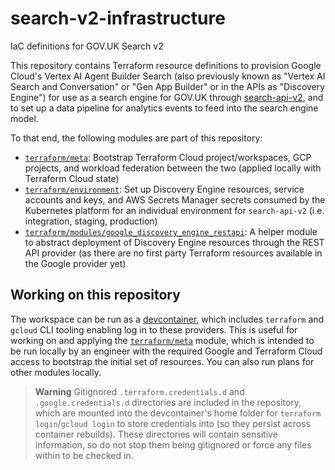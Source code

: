 # search-v2-infrastructure
IaC definitions for GOV.UK Search v2

This repository contains Terraform resource definitions to provision Google Cloud's Vertex AI Agent
Builder Search (also previously known as "Vertex AI Search and Conversation" or "Gen App Builder" or
in the APIs as "Discovery Engine") for use as a search engine for GOV.UK through
[search-api-v2](https://github.com/alphagov/search-api-v2), and to set up a data pipeline for
analytics events to feed into the search engine model.

To that end, the following modules are part of this repository:
- [`terraform/meta`](terraform/meta/): Bootstrap Terraform Cloud project/workspaces, GCP projects,
  and workload federation between the two (applied locally with Terraform Cloud state)
- [`terraform/environment`](terraform/environment/): Set up Discovery Engine resources, service
  accounts and keys, and AWS Secrets Manager secrets consumed by the Kubernetes platform for an
  individual environment for `search-api-v2` (i.e. integration, staging, production)
- [`terraform/modules/google_discovery_engine_restapi`](terraform/modules/google_discovery_engine_restapi/):
  A helper module to abstract deployment of Discovery Engine resources through the REST API provider
  (as there are no first party Terraform resources available in the Google provider yet)

## Working on this repository
The workspace can be run as a [devcontainer](https://containers.dev/), which includes `terraform`
and `gcloud` CLI tooling enabling log in to these providers. This is useful for working on and
applying the [`terraform/meta`](terraform/meta/) module, which is intended to be run locally by an
engineer with the required Google and Terraform Cloud access to bootstrap the initial set of
resources. You can also run plans for other modules locally.

> **Warning**
> Gitignored `.terraform.credentials.d` and `.google.credentials.d` directories are included in the
> repository, which are mounted into the devcontainer's home folder for `terraform login`/`gcloud
> login` to store credentials into (so they persist across container rebuilds). These directories
> will contain sensitive information, so do not stop them being gitignored or force any files within
> to be checked in.
